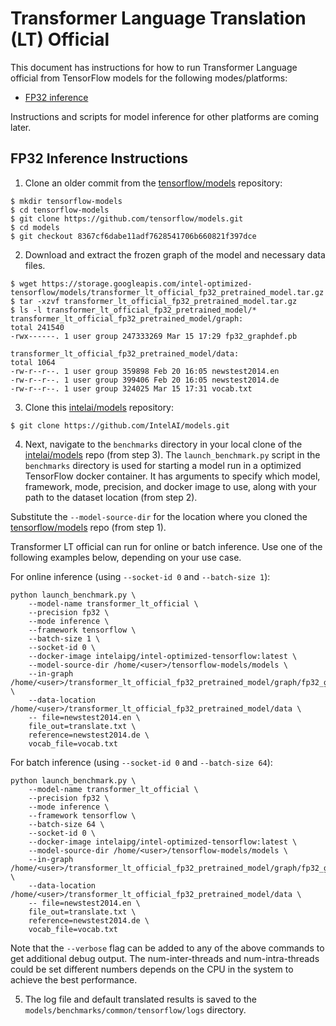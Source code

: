# Transformer Language Translation (LT) Official

This document has instructions for how to run Transformer Language official from TensorFlow models
for the following modes/platforms:
* [FP32 inference](#fp32-inference-instructions)

Instructions and scripts for model inference for other platforms are coming later.

## FP32 Inference Instructions
1. Clone an older commit from the [tensorflow/models](https://github.com/tensorflow/models.git) repository:

```
$ mkdir tensorflow-models
$ cd tensorflow-models
$ git clone https://github.com/tensorflow/models.git
$ cd models
$ git checkout 8367cf6dabe11adf7628541706b660821f397dce
```

2. Download and extract the frozen graph of the model and necessary data files.

```
$ wget https://storage.googleapis.com/intel-optimized-tensorflow/models/transformer_lt_official_fp32_pretrained_model.tar.gz
$ tar -xzvf transformer_lt_official_fp32_pretrained_model.tar.gz
$ ls -l transformer_lt_official_fp32_pretrained_model/*
transformer_lt_official_fp32_pretrained_model/graph:
total 241540
-rwx------. 1 user group 247333269 Mar 15 17:29 fp32_graphdef.pb

transformer_lt_official_fp32_pretrained_model/data:
total 1064
-rw-r--r--. 1 user group 359898 Feb 20 16:05 newstest2014.en
-rw-r--r--. 1 user group 399406 Feb 20 16:05 newstest2014.de
-rw-r--r--. 1 user group 324025 Mar 15 17:31 vocab.txt
```

3. Clone this [intelai/models](https://github.com/IntelAI/models)
repository:

```
$ git clone https://github.com/IntelAI/models.git
```

4. Next, navigate to the `benchmarks` directory in your local clone of
the [intelai/models](https://github.com/IntelAI/models) repo (from step 3).
The `launch_benchmark.py` script in the `benchmarks` directory is
used for starting a model run in a optimized TensorFlow docker
container. It has arguments to specify which model, framework, mode,
precision, and docker image to use, along with your path to the dataset location (from step 2).

Substitute the `--model-source-dir` for the location where you cloned the
[tensorflow/models](https://github.com/tensorflow/models.git) repo
(from step 1).

Transformer LT official can run for online or batch inference. Use one of the following examples below, depending on
your use case.

For online inference (using `--socket-id 0` and `--batch-size 1`):

```
python launch_benchmark.py \
    --model-name transformer_lt_official \
    --precision fp32 \
    --mode inference \
    --framework tensorflow \
    --batch-size 1 \
    --socket-id 0 \
    --docker-image intelaipg/intel-optimized-tensorflow:latest \
    --model-source-dir /home/<user>/tensorflow-models/models \
    --in-graph /home/<user>/transformer_lt_official_fp32_pretrained_model/graph/fp32_graphdef.pb \
    --data-location /home/<user>/transformer_lt_official_fp32_pretrained_model/data \
    -- file=newstest2014.en \
    file_out=translate.txt \
    reference=newstest2014.de \
    vocab_file=vocab.txt
```

For batch inference (using `--socket-id 0` and `--batch-size 64`):

```
python launch_benchmark.py \
    --model-name transformer_lt_official \
    --precision fp32 \
    --mode inference \
    --framework tensorflow \
    --batch-size 64 \
    --socket-id 0 \
    --docker-image intelaipg/intel-optimized-tensorflow:latest \
    --model-source-dir /home/<user>/tensorflow-models/models \
    --in-graph /home/<user>/transformer_lt_official_fp32_pretrained_model/graph/fp32_graphdef.pb \
    --data-location /home/<user>/transformer_lt_official_fp32_pretrained_model/data \
    -- file=newstest2014.en \
    file_out=translate.txt \
    reference=newstest2014.de \
    vocab_file=vocab.txt

```

Note that the `--verbose` flag can be added to any of the above commands
to get additional debug output.
The num-inter-threads and num-intra-threads could be set different numbers depends on 
the CPU in the system to achieve the best performance.

5.  The log file and default translated results is saved to the `models/benchmarks/common/tensorflow/logs` directory.

